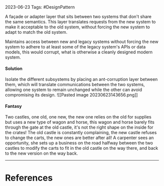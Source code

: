 2023-06-23
Tags: #DesignPattern 

A façade or adapter layer that sits between two systems that don't share the same semantics. This layer translates requests from the new system to make it acceptable to the old system, without forcing the new system to adapt to match the old system.

Maintains access between new and legacy systems without forcing the new system to adhere to at least some of the legacy system's APIs or data models, this would corrupt, what is otherwise a cleanly designed modern system.

#### Solution
Isolate the different subsystems by placing an ant-corruption layer between them, which will translate communications between the two systems, allowing one system to remain unchanged while the other can avoid compromising its design.
![[Pasted image 20230623143656.png]]


#### Fantasy
Two castles, one old, one new, the new one relies on the old for supplies but uses a new type of wagon and horse, this wagon and horse barely fits through the gate at the old castle, it's not the right shape on the inside for the crates! The old castle is constantly complaining, the new castle refuses to change the carts, the new ones are better after all! A carpenter sees an opportunity, she sets up a business on the road halfway between the two castles to modify the carts to fit in the old castle on the way there, and back to the new version on the way back.

---
# References
